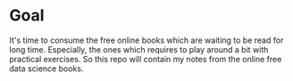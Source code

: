 # Goal
It's time to consume the free online books which are waiting to be read for long time. Especially, the ones which requires to play around a bit with practical exercises. So this repo will contain my notes from the online free data science books.
